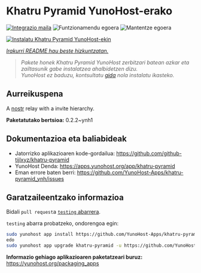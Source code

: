 <!--
Ohart ongi: README hau automatikoki sortu da <https://github.com/YunoHost/apps/tree/master/tools/readme_generator>ri esker
EZ editatu eskuz.
-->

# Khatru Pyramid YunoHost-erako

[![Integrazio maila](https://apps.yunohost.org/badge/integration/khatru-pyramid)](https://ci-apps.yunohost.org/ci/apps/khatru-pyramid/)
![Funtzionamendu egoera](https://apps.yunohost.org/badge/state/khatru-pyramid)
![Mantentze egoera](https://apps.yunohost.org/badge/maintained/khatru-pyramid)

[![Instalatu Khatru Pyramid YunoHost-ekin](https://install-app.yunohost.org/install-with-yunohost.svg)](https://install-app.yunohost.org/?app=khatru-pyramid)

*[Irakurri README hau beste hizkuntzatan.](./ALL_README.md)*

> *Pakete honek Khatru Pyramid YunoHost zerbitzari batean azkar eta zailtasunik gabe instalatzea ahalbidetzen dizu.*  
> *YunoHost ez baduzu, kontsultatu [gida](https://yunohost.org/install) nola instalatu ikasteko.*

## Aurreikuspena

A [nostr](https://github.com/nostr-protocol/nostr) relay with a invite hierarchy.



**Paketatutako bertsioa:** 0.2.2~ynh1
## Dokumentazioa eta baliabideak

- Jatorrizko aplikazioaren kode-gordailua: <https://github.com/github-tijlxyz/khatru-pyramid>
- YunoHost Denda: <https://apps.yunohost.org/app/khatru-pyramid>
- Eman errore baten berri: <https://github.com/YunoHost-Apps/khatru-pyramid_ynh/issues>

## Garatzaileentzako informazioa

Bidali `pull request`a [`testing` abarrera](https://github.com/YunoHost-Apps/khatru-pyramid_ynh/tree/testing).

`testing` abarra probatzeko, ondorengoa egin:

```bash
sudo yunohost app install https://github.com/YunoHost-Apps/khatru-pyramid_ynh/tree/testing --debug
edo
sudo yunohost app upgrade khatru-pyramid -u https://github.com/YunoHost-Apps/khatru-pyramid_ynh/tree/testing --debug
```

**Informazio gehiago aplikazioaren paketatzeari buruz:** <https://yunohost.org/packaging_apps>
